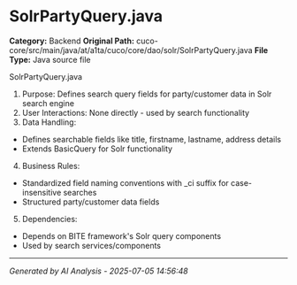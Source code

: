 # SolrPartyQuery.java

**Category:** Backend
**Original Path:** cuco-core/src/main/java/at/a1ta/cuco/core/dao/solr/SolrPartyQuery.java
**File Type:** Java source file

SolrPartyQuery.java
1. Purpose: Defines search query fields for party/customer data in Solr search engine
2. User Interactions: None directly - used by search functionality
3. Data Handling:
- Defines searchable fields like title, firstname, lastname, address details
- Extends BasicQuery for Solr functionality
4. Business Rules:
- Standardized field naming conventions with _ci suffix for case-insensitive searches
- Structured party/customer data fields
5. Dependencies:
- Depends on BITE framework's Solr query components
- Used by search services/components

---
*Generated by AI Analysis - 2025-07-05 14:56:48*
